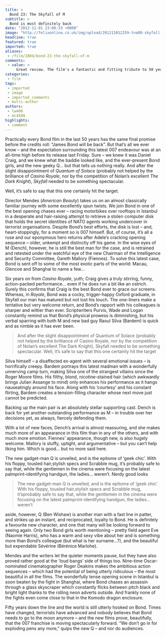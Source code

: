 ```yaml
---
title: >
  Bond 23: The Skyfall of M
subtitle: >
  Bond is most definitely back
date: "2012-11-01 23:00:33 +0000"
image: "http://felixonline.co.uk/img/upload/201211012259-tna08-skyfall-still06.jpg"
headline: true
featured: true
imported: true
aliases:
 - /film/2804/bond-23-the-skyfall-of-m
comments:
 - value: >
     Great review. The film's a fantastic and fitting tribute to 50 years of Bond on the silver screen.,why are you hating!!! what the fuck has him aksnig people to add him on facebook got﻿ to do with you faggot shut up and go find someone else to bully you cunt
categories:
 - film
tags:
 - imported
 - image
 - imported_comments
 - multi-author
authors:
 - lw408
 - mc4509
highlights:
 - comment
---
```


Practically every Bond film in the last 50 years has the same final promise before the credits roll: “James Bond will be back”. But that’s all we ever know – and the expectation surrounding this latest 007 endeavour was at an all-time high before its release last Friday. Sure – we knew it was Daniel Craig, and we knew what the baddie looked like, and the ever-present Bond girls, and the new geeky Q... but that tells us nothing really. And after the slight disappointment of _Quantum of Solace_ (probably not helped by the brilliance of _Casino Royale_, nor by the competition of Nolan’s excellent _The Dark Knight_), _Skyfall_ needed to be something spectacular.

Well, it’s safe to say that this one certainly hit the target.

Director Mendes (_American Beauty_) takes us on an almost classically familiar journey with some excellently spun twists. We join Bond in one of the best opening chases ever – racing motorbikes over rooftops in Istanbul in a desperate and hair-raising attempt to retrieve a stolen computer disk that holds the secret identities of NATO agents working undercover in terrorist organisations. Despite Bond’s best efforts, the disk is lost – and, heart-stoppingly, for a moment so is 007 himself. But, of course, it’s all a ruse and our eponymous hero returns after Adele’s cracking opening sequence – older, unkempt and distinctly off his game. In the wise eyes of M (Dench), however, he is still the best man for the case, and is retrained and retested under the watchful eye of the new Chairman of the Intelligence and Security Committee, Gareth Mallory (Fiennes). To solve this latest case, Bond is sent off to some of the most exotic parts of the world: Macau, Glencoe and Shanghai to name a few…

Six years on from _Casino Royale_, yuth; Craig gives a truly stirring, funny, action-packed performance… even if he does run a bit like an ostrich. Surely this confirms that Craig is the best Bond ever to grace our screens. Whereas, in _Royale_, Bond was a cocky, trigger-happy Oxford graduate, in Skyfall our man has matured but not lost his touch. The one-liners make a tentative but very welcome return, and Bond’s rapport with his colleagues is sharper and wittier than ever. Scriptwriters Purvis, Wade and Logan constantly remind us that Bond’s physical prowess is diminishing, but his verbal sparring with both M and new bad guy Raoul Silva (Bardem) is quick and as nimble as it has ever been.

> And after the slight disappointment of Quantum of Solace (probably not helped by the brilliance of Casino Royale, nor by the competition of Nolan’s excellent The Dark Knight), Skyfall needed to be something spectacular. Well, it’s safe to say that this one certainly hit the target

Silva himself – a disaffected ex-agent with several emotional issues – is horrifically creepy. Bardem portrays this latest madman with a wonderfully unnerving camp turn, making Silva one of the strangest villains since the Roger Moore films. His filthy, blond, nicotine-stained hair (which awkwardly brings Julian Assange to mind) only enhances his performance as it hangs nauseatingly around his face. Along with his ‘courtesy’ and his constant flirting, Bardem creates a tension-filling character whose next move just cannot be predicted.

Backing up the main pair is an absolutely stellar supporting cast. Dench is back for yet another outstanding performance as M – in trouble over her decisions yet, as always, fiercely defending them.

With a lot of new faces, Dench’s arrival is almost reassuring, and she makes much more of an appearance in this film than in any of the others, and with much more emotion. Fiennes’ appearance, though new, is also hugely welcome. Mallory is stuffy, uptight, and argumentative – but you can’t help liking him. Which is good… but no more said here.

The new gadget-man Q is unveiled, and is the epitome of ‘geek chic’. With his floppy, tousled hair,stylish specs and Scrabble mug, it’s probably safe to say that, while the gentlemen in the cinema were focusing on the latest palmprint-identifying handgun, the ladies… weren’t. Nerdy good looks

> The new gadget-man Q is unveiled, and is the epitome of ‘geek chic’. With his floppy, tousled hair,stylish specs and Scrabble mug, it’sprobably safe to say that, while the gentlemen in the cinema were focusing on the latest palmprint-identifying handgun, the ladies… weren’t

aside, however, Q (Ben Wishaw) is another man with a fast line in patter, and strikes up an instant, and reciprocated, loyalty to Bond. He is definitely a favourite new character, and one that many will be looking forward to seeing again. Only two Bond girls worth mentioning – pretty field agent Eve (Naomie Harris), who has a warm and sexy vibe about her and is something more than Bond’s colleague (but what is her surname…?), and the beautiful but expendable Sévérine (Bérénice Marlohe).

Mendes and the writers let the quieter moments pause, but they have also proved rather good at the ‘loud bangs’ side of things too. Nine-time Oscar-nominated cinematographer Roger Deakins makes the ambitious action sequences – which had the potential of being utterly ridiculous – the most beautiful in all the films. The wonderfully tense opening scene in Istanbul is soon beaten by the fight in Shanghai, where Bond chases an assassin through a glass skyscraper which constantly flicks between pitch black and bright light thanks to the rolling neon adverts outside. And frankly none of the fights even come close to that in the Komodo dragon enclosure.

Fifty years down the line and the world is still utterly hooked on Bond. Times have changed, terrorists have advanced and nobody believes that Bond needs to go to the moon anymore – and the new films prove, beautifully, that the 007 franchise is moving spectacularly forward. “We don’t go in for exploding pens any more,” quips the new Q – and nor do audiences.
